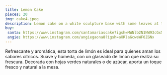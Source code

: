 ```yaml
---
title: Lemon Cake
pieces: 20
img: cake4.jpeg
description: Lemon cake on a white sculpture base with some leaves at the top
buy:
 santa: https://www.instagram.com/santamariascake?igsh=MWNlb2N1NW93cGx5OA==
 angie: https://www.instagram.com/angiegaona8?igsh=aXRlaGcweWF0ZGNx 
---
```


Refrescante y aromática, esta torta de limón es ideal para quienes aman los sabores cítricos. Suave y húmeda, con un glaseado de limón que realza su frescura. Decorada con hojas verdes naturales o de azúcar, aporta un toque fresco y natural a la mesa.